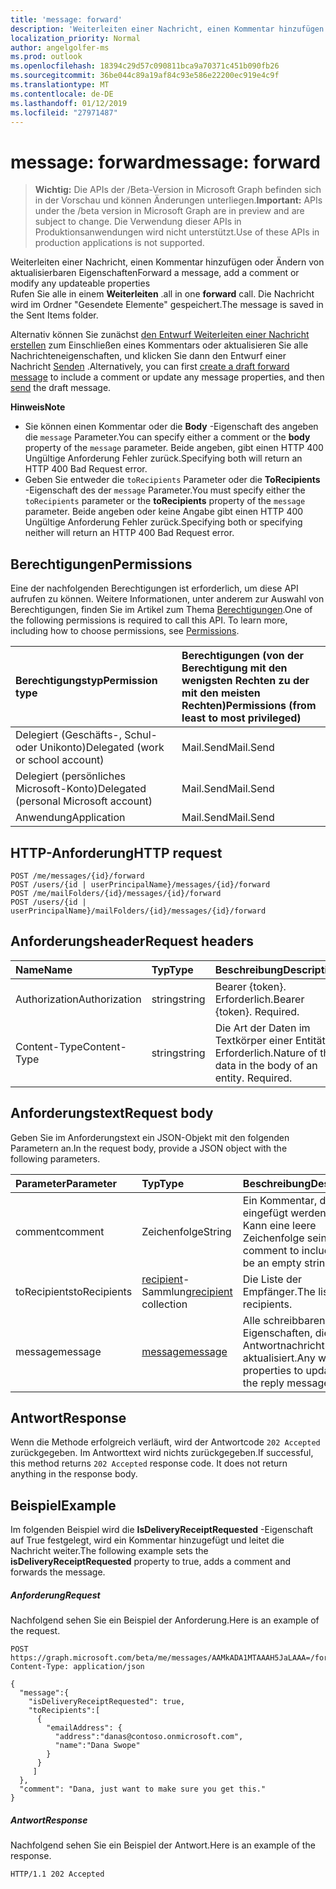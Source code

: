 ```yaml
---
title: 'message: forward'
description: 'Weiterleiten einer Nachricht, einen Kommentar hinzufügen oder Ändern von aktualisierbaren Eigenschaften  '
localization_priority: Normal
author: angelgolfer-ms
ms.prod: outlook
ms.openlocfilehash: 18394c29d57c090811bca9a70371c451b090fb26
ms.sourcegitcommit: 36be044c89a19af84c93e586e22200ec919e4c9f
ms.translationtype: MT
ms.contentlocale: de-DE
ms.lasthandoff: 01/12/2019
ms.locfileid: "27971487"
---
```

# <a name="message-forward"></a><span data-ttu-id="6477f-103">message: forward</span><span class="sxs-lookup"><span data-stu-id="6477f-103">message: forward</span></span>

> <span data-ttu-id="6477f-104">**Wichtig:** Die APIs der /Beta-Version in Microsoft Graph befinden sich in der Vorschau und können Änderungen unterliegen.</span><span class="sxs-lookup"><span data-stu-id="6477f-104">**Important:** APIs under the /beta version in Microsoft Graph are in preview and are subject to change.</span></span> <span data-ttu-id="6477f-105">Die Verwendung dieser APIs in Produktionsanwendungen wird nicht unterstützt.</span><span class="sxs-lookup"><span data-stu-id="6477f-105">Use of these APIs in production applications is not supported.</span></span>

<span data-ttu-id="6477f-106">Weiterleiten einer Nachricht, einen Kommentar hinzufügen oder Ändern von aktualisierbaren Eigenschaften</span><span class="sxs-lookup"><span data-stu-id="6477f-106">Forward a message, add a comment or modify any updateable properties</span></span>  
<span data-ttu-id="6477f-107">Rufen Sie alle in einem **Weiterleiten** .</span><span class="sxs-lookup"><span data-stu-id="6477f-107">all in one **forward** call.</span></span> <span data-ttu-id="6477f-108">Die Nachricht wird im Ordner "Gesendete Elemente" gespeichert.</span><span class="sxs-lookup"><span data-stu-id="6477f-108">The message is saved in the Sent Items folder.</span></span>

<span data-ttu-id="6477f-109">Alternativ können Sie zunächst [den Entwurf Weiterleiten einer Nachricht erstellen](../api/message-createforward.md) zum Einschließen eines Kommentars oder aktualisieren Sie alle Nachrichteneigenschaften, und klicken Sie dann den Entwurf einer Nachricht [Senden](../api/message-send.md) .</span><span class="sxs-lookup"><span data-stu-id="6477f-109">Alternatively, you can first [create a draft forward message](../api/message-createforward.md) to include a comment or update any message properties, and then [send](../api/message-send.md) the draft message.</span></span>

<span data-ttu-id="6477f-110">**Hinweis**</span><span class="sxs-lookup"><span data-stu-id="6477f-110">**Note**</span></span>

- <span data-ttu-id="6477f-111">Sie können einen Kommentar oder die **Body** -Eigenschaft des angeben die `message` Parameter.</span><span class="sxs-lookup"><span data-stu-id="6477f-111">You can specify either a comment or the **body** property of the `message` parameter.</span></span> <span data-ttu-id="6477f-112">Beide angeben, gibt einen HTTP 400 Ungültige Anforderung Fehler zurück.</span><span class="sxs-lookup"><span data-stu-id="6477f-112">Specifying both will return an HTTP 400 Bad Request error.</span></span>
- <span data-ttu-id="6477f-113">Geben Sie entweder die `toRecipients` Parameter oder die **ToRecipients** -Eigenschaft des der `message` Parameter.</span><span class="sxs-lookup"><span data-stu-id="6477f-113">You must specify either the `toRecipients` parameter or the **toRecipients** property of the `message` parameter.</span></span> <span data-ttu-id="6477f-114">Beide angeben oder keine Angabe gibt einen HTTP 400 Ungültige Anforderung Fehler zurück.</span><span class="sxs-lookup"><span data-stu-id="6477f-114">Specifying both or specifying neither will return an HTTP 400 Bad Request error.</span></span>

## <a name="permissions"></a><span data-ttu-id="6477f-115">Berechtigungen</span><span class="sxs-lookup"><span data-stu-id="6477f-115">Permissions</span></span>
<span data-ttu-id="6477f-p105">Eine der nachfolgenden Berechtigungen ist erforderlich, um diese API aufrufen zu können. Weitere Informationen, unter anderem zur Auswahl von Berechtigungen, finden Sie im Artikel zum Thema [Berechtigungen](/graph/permissions-reference).</span><span class="sxs-lookup"><span data-stu-id="6477f-p105">One of the following permissions is required to call this API. To learn more, including how to choose permissions, see [Permissions](/graph/permissions-reference).</span></span>

|<span data-ttu-id="6477f-118">Berechtigungstyp</span><span class="sxs-lookup"><span data-stu-id="6477f-118">Permission type</span></span>      | <span data-ttu-id="6477f-119">Berechtigungen (von der Berechtigung mit den wenigsten Rechten zu der mit den meisten Rechten)</span><span class="sxs-lookup"><span data-stu-id="6477f-119">Permissions (from least to most privileged)</span></span>              |
|:--------------------|:---------------------------------------------------------|
|<span data-ttu-id="6477f-120">Delegiert (Geschäfts-, Schul- oder Unikonto)</span><span class="sxs-lookup"><span data-stu-id="6477f-120">Delegated (work or school account)</span></span> | <span data-ttu-id="6477f-121">Mail.Send</span><span class="sxs-lookup"><span data-stu-id="6477f-121">Mail.Send</span></span>    |
|<span data-ttu-id="6477f-122">Delegiert (persönliches Microsoft-Konto)</span><span class="sxs-lookup"><span data-stu-id="6477f-122">Delegated (personal Microsoft account)</span></span> | <span data-ttu-id="6477f-123">Mail.Send</span><span class="sxs-lookup"><span data-stu-id="6477f-123">Mail.Send</span></span>    |
|<span data-ttu-id="6477f-124">Anwendung</span><span class="sxs-lookup"><span data-stu-id="6477f-124">Application</span></span> | <span data-ttu-id="6477f-125">Mail.Send</span><span class="sxs-lookup"><span data-stu-id="6477f-125">Mail.Send</span></span> |

## <a name="http-request"></a><span data-ttu-id="6477f-126">HTTP-Anforderung</span><span class="sxs-lookup"><span data-stu-id="6477f-126">HTTP request</span></span>
<!-- { "blockType": "ignored" } -->
```http
POST /me/messages/{id}/forward
POST /users/{id | userPrincipalName}/messages/{id}/forward
POST /me/mailFolders/{id}/messages/{id}/forward
POST /users/{id | userPrincipalName}/mailFolders/{id}/messages/{id}/forward
```
## <a name="request-headers"></a><span data-ttu-id="6477f-127">Anforderungsheader</span><span class="sxs-lookup"><span data-stu-id="6477f-127">Request headers</span></span>
| <span data-ttu-id="6477f-128">Name</span><span class="sxs-lookup"><span data-stu-id="6477f-128">Name</span></span>       | <span data-ttu-id="6477f-129">Typ</span><span class="sxs-lookup"><span data-stu-id="6477f-129">Type</span></span> | <span data-ttu-id="6477f-130">Beschreibung</span><span class="sxs-lookup"><span data-stu-id="6477f-130">Description</span></span>|
|:---------------|:--------|:----------|
| <span data-ttu-id="6477f-131">Authorization</span><span class="sxs-lookup"><span data-stu-id="6477f-131">Authorization</span></span>  | <span data-ttu-id="6477f-132">string</span><span class="sxs-lookup"><span data-stu-id="6477f-132">string</span></span>  | <span data-ttu-id="6477f-p106">Bearer {token}. Erforderlich.</span><span class="sxs-lookup"><span data-stu-id="6477f-p106">Bearer {token}. Required.</span></span> |
| <span data-ttu-id="6477f-135">Content-Type</span><span class="sxs-lookup"><span data-stu-id="6477f-135">Content-Type</span></span> | <span data-ttu-id="6477f-136">string</span><span class="sxs-lookup"><span data-stu-id="6477f-136">string</span></span>  | <span data-ttu-id="6477f-p107">Die Art der Daten im Textkörper einer Entität. Erforderlich.</span><span class="sxs-lookup"><span data-stu-id="6477f-p107">Nature of the data in the body of an entity. Required.</span></span> |

## <a name="request-body"></a><span data-ttu-id="6477f-139">Anforderungstext</span><span class="sxs-lookup"><span data-stu-id="6477f-139">Request body</span></span>
<span data-ttu-id="6477f-140">Geben Sie im Anforderungstext ein JSON-Objekt mit den folgenden Parametern an.</span><span class="sxs-lookup"><span data-stu-id="6477f-140">In the request body, provide a JSON object with the following parameters.</span></span>

| <span data-ttu-id="6477f-141">Parameter</span><span class="sxs-lookup"><span data-stu-id="6477f-141">Parameter</span></span>    | <span data-ttu-id="6477f-142">Typ</span><span class="sxs-lookup"><span data-stu-id="6477f-142">Type</span></span>   |<span data-ttu-id="6477f-143">Beschreibung</span><span class="sxs-lookup"><span data-stu-id="6477f-143">Description</span></span>|
|:---------------|:--------|:----------|
|<span data-ttu-id="6477f-144">comment</span><span class="sxs-lookup"><span data-stu-id="6477f-144">comment</span></span>|<span data-ttu-id="6477f-145">Zeichenfolge</span><span class="sxs-lookup"><span data-stu-id="6477f-145">String</span></span>|<span data-ttu-id="6477f-p108">Ein Kommentar, der eingefügt werden kann. Kann eine leere Zeichenfolge sein.</span><span class="sxs-lookup"><span data-stu-id="6477f-p108">A comment to include. Can be an empty string.</span></span>|
|<span data-ttu-id="6477f-148">toRecipients</span><span class="sxs-lookup"><span data-stu-id="6477f-148">toRecipients</span></span>|<span data-ttu-id="6477f-149">[recipient](../resources/recipient.md)-Sammlung</span><span class="sxs-lookup"><span data-stu-id="6477f-149">[recipient](../resources/recipient.md) collection</span></span>|<span data-ttu-id="6477f-150">Die Liste der Empfänger.</span><span class="sxs-lookup"><span data-stu-id="6477f-150">The list of recipients.</span></span>|
|<span data-ttu-id="6477f-151">message</span><span class="sxs-lookup"><span data-stu-id="6477f-151">message</span></span>|[<span data-ttu-id="6477f-152">message</span><span class="sxs-lookup"><span data-stu-id="6477f-152">message</span></span>](../resources/message.md)|<span data-ttu-id="6477f-153">Alle schreibbaren Eigenschaften, die in der Antwortnachricht aktualisiert.</span><span class="sxs-lookup"><span data-stu-id="6477f-153">Any writeable properties to update in the reply message.</span></span>|

## <a name="response"></a><span data-ttu-id="6477f-154">Antwort</span><span class="sxs-lookup"><span data-stu-id="6477f-154">Response</span></span>

<span data-ttu-id="6477f-p109">Wenn die Methode erfolgreich verläuft, wird der Antwortcode `202 Accepted` zurückgegeben. Im Antworttext wird nichts zurückgegeben.</span><span class="sxs-lookup"><span data-stu-id="6477f-p109">If successful, this method returns `202 Accepted` response code. It does not return anything in the response body.</span></span>

## <a name="example"></a><span data-ttu-id="6477f-157">Beispiel</span><span class="sxs-lookup"><span data-stu-id="6477f-157">Example</span></span>
<span data-ttu-id="6477f-158">Im folgenden Beispiel wird die **IsDeliveryReceiptRequested** -Eigenschaft auf True festgelegt, wird ein Kommentar hinzugefügt und leitet die Nachricht weiter.</span><span class="sxs-lookup"><span data-stu-id="6477f-158">The following example sets the **isDeliveryReceiptRequested** property to true, adds a comment and forwards the message.</span></span>
##### <a name="request"></a><span data-ttu-id="6477f-159">Anforderung</span><span class="sxs-lookup"><span data-stu-id="6477f-159">Request</span></span>
<span data-ttu-id="6477f-160">Nachfolgend sehen Sie ein Beispiel der Anforderung.</span><span class="sxs-lookup"><span data-stu-id="6477f-160">Here is an example of the request.</span></span>
<!-- {
  "blockType": "request",
  "name": "message_forward"
}-->
```http
POST https://graph.microsoft.com/beta/me/messages/AAMkADA1MTAAAH5JaLAAA=/forward
Content-Type: application/json

{
  "message":{  
    "isDeliveryReceiptRequested": true,
    "toRecipients":[
      {
        "emailAddress": {
          "address":"danas@contoso.onmicrosoft.com",
          "name":"Dana Swope"
        }
      }
     ]
  },
  "comment": "Dana, just want to make sure you get this." 
}
```

##### <a name="response"></a><span data-ttu-id="6477f-161">Antwort</span><span class="sxs-lookup"><span data-stu-id="6477f-161">Response</span></span>
<span data-ttu-id="6477f-162">Nachfolgend sehen Sie ein Beispiel der Antwort.</span><span class="sxs-lookup"><span data-stu-id="6477f-162">Here is an example of the response.</span></span>
<!-- {
  "blockType": "response",
  "truncated": true
} -->
```http
HTTP/1.1 202 Accepted
```

<!-- uuid: 8fcb5dbc-d5aa-4681-8e31-b001d5168d79
2015-10-25 14:57:30 UTC -->
<!-- {
  "type": "#page.annotation",
  "description": "message: forward",
  "keywords": "",
  "section": "documentation",
  "tocPath": ""
}-->
